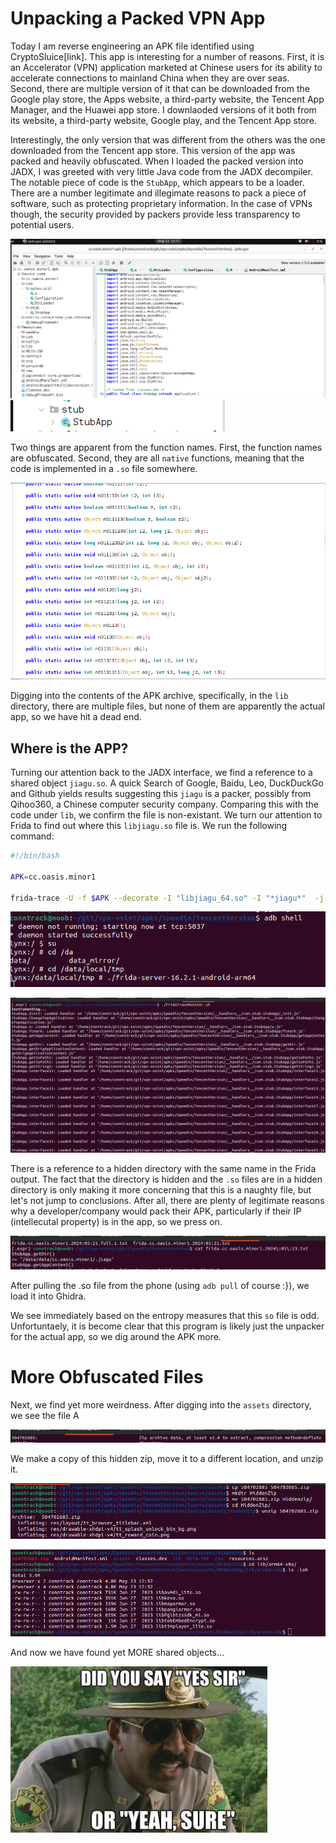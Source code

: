 # Unpacking a Packed VPN App

Today I am reverse engineering an APK file identified using CryptoSluice[link].
This app is interesting for a number of reasons. First, it is an Accelerator (VPN) application marketed at Chinese users for its ability to accelerate connections to mainland China when they are over seas. Second, there are multiple version of it that can be downloaded from the Google play store, the Apps website, a third-party website, the Tencent App Manager, and the Huawei app store. I downlaoded versions of it both from its website, a third-party website, Google play, and the Tencent App store. 

Interestingly, the only version that was different from the others was the one downloaded from the Tencent app store. This version of the app was packed and heavily obfuscated. When I loaded the packed version into JADX, I was greeted with very little Java code from the JADX decompiler. The notable piece of code is the `StubApp`, which appears to be a loader. There are a number legitimate and illegimate reasons to pack a piece of software, such as protecting proprietary information. In the case of VPNs though, the security provided by packers provide less transparency to potential users.

![packed1](./imgs/speedin.StubApp1.png)
![packed2](./imgs/speedin.stubapp2.png)

Two things are apparent from the function names. First, the function names are obfuscated. Second, they are all `native` functions, meaning that the code is implemented in a `.so` file somewhere.  

![packed3](./imgs/speedin.stubapp.packedfunctions2.png)

Digging into the contents of the APK archive, specifically, in the `lib` directory, there are multiple files, but none of them are apparently the actual app, so we have hit a dead end.

## Where is the APP?

Turning our attention back to the JADX interface, we find a reference to a shared object `jiagu.so`. A quick Search of Google, Baidu, Leo, DuckDuckGo and Github yields results suggesting this `jiagu` is a packer, possibly from Qihoo360, a Chinese computer security company. Comparing this with the code under `lib`, we confirm the file is non-existant. We turn our attention to Frida to find out where this `libjiagu.so` file is. We run the following command:

```bash
#!/bin/bash

APK=cc.oasis.minor1

frida-trace -U -f $APK --decorate -I "libjiagu_64.so" -I "*jiagu*"  -j "cc.oasis.minor1*!*" -j "com.stub.*!*" -j "com.qihoo.util.*!*"  -o frida.$APK.`date +%G:%m:%d`.txt
```

![frida1](./imgs/speedin.runfridaondevice.1.png)

![frida2](./imgs/speedin.runfrida.2.png)

There is a reference to a hidden directory with the same name in the Frida output. The fact that the directory is hidden and the `.so` files are in a hidden directory is only making it more concerning that this is a naughty file, but let's not jump to conclusions. After all, there are plenty of legitimate reasons why a developer/company would pack their APK, particularly if their IP (intellecutal property) is in the app, so we press on.

![frida3](./imgs/speedin.runfrida.3.png)

After pulling the .so file from the phone (using `adb pull` of course :}), we load it into Ghidra.

We see immediately based on the entropy measures that this `so` file is odd. Unfortuntaely, it is become clear that
this program is likely just the unpacker for the actual app, so we dig around the APK more.

# More Obfuscated Files

Next, we find yet more weirdness. After digging into the `assets` directory, we see the file A

![ghidra1](./imgs/speedin.compressed.weirdfill.png)

We make a copy of this hidden zip, move it to a different location, and unzip it.

![hiddenzip](./imgs/speedin.hiddenzip.1.png)

![hiddenzip2](./imgs/speedin.hiddensharedobjects.png)

And now we have found yet MORE shared objects...


![hiddenzip2](./imgs/Speedin.SuperTroopers1.png)

